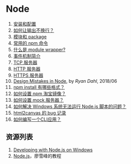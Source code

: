 # Node

1. [安装和配置](./node_install.md)
1. [如何让输出不换行？](./node-stdout-write.md)
1. [模块和 package](./node_module.md)
1. [常用的 npm 命令](./npm-cli-explained.md)
1. [什么是 module wrapper?](./node_module-wrapper.md)
1. [事件机制简介](./node_events.md)
1. [TCP 服务器](./tcp-server.md)
1. [HTTP 服务器](./http-server.md)
1. [HTTPS 服务器](./https-server.md)
1. [Design Mistakes in Node](./node_design-mistakes.md), by *Ryan Dahl*, 2018/06
1. [npm install 有哪些格式？](./npm_install-explained.md)
1. [如何设置 npm 淘宝镜像？](./npm_taobao_mirror.md)
1. [如何设置 mock 服务器？](./mock-server.md)
1. [如何解决 Windows 系统无法运行 Node.js 脚本的问题？](./windows-node-run-errors.md)
1. [html2canvas 的 bug 记录](./html2canvas-bugs.md)
1. [如何编写一个CLI应用？](./write-cli.md)

## 资源列表

1. [Developing with Node.js on Windows](https://docs.microsoft.com/en-us/windows/nodejs/)
1. [Node.js](https://www.liaoxuefeng.com/wiki/1022910821149312/1023025235359040)，廖雪峰的教程